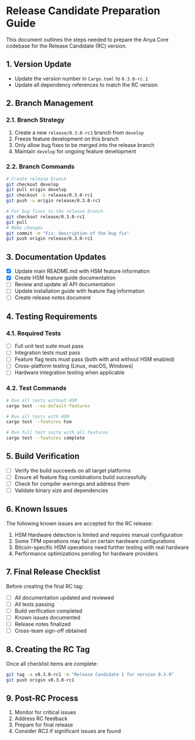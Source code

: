 # Release Candidate Preparation Guide

This document outlines the steps needed to prepare the Anya Core codebase for the Release Candidate (RC) version.

## 1. Version Update

- Update the version number in `Cargo.toml` to `0.3.0-rc.1`
- Update all dependency references to match the RC version

## 2. Branch Management

### 2.1. Branch Strategy

1. Create a new `release/0.3.0-rc1` branch from `develop`
2. Freeze feature development on this branch
3. Only allow bug fixes to be merged into the release branch
4. Maintain `develop` for ongoing feature development

### 2.2. Branch Commands

```bash
# Create release branch
git checkout develop
git pull origin develop
git checkout -b release/0.3.0-rc1
git push -u origin release/0.3.0-rc1

# For bug fixes to the release branch
git checkout release/0.3.0-rc1
git pull
# Make changes
git commit -m "Fix: description of the bug fix"
git push origin release/0.3.0-rc1
```

## 3. Documentation Updates

- [x] Update main README.md with HSM feature information
- [x] Create HSM feature guide documentation
- [ ] Review and update all API documentation
- [ ] Update installation guide with feature flag information
- [ ] Create release notes document

## 4. Testing Requirements

### 4.1. Required Tests

- [ ] Full unit test suite must pass
- [ ] Integration tests must pass
- [ ] Feature flag tests must pass (both with and without HSM enabled)
- [ ] Cross-platform testing (Linux, macOS, Windows)
- [ ] Hardware integration testing when applicable

### 4.2. Test Commands

```bash
# Run all tests without HSM
cargo test --no-default-features

# Run all tests with HSM
cargo test --features hsm

# Run full test suite with all features
cargo test --features complete
```

## 5. Build Verification

- [ ] Verify the build succeeds on all target platforms
- [ ] Ensure all feature flag combinations build successfully
- [ ] Check for compiler warnings and address them
- [ ] Validate binary size and dependencies

## 6. Known Issues

The following known issues are accepted for the RC release:

1. HSM Hardware detection is limited and requires manual configuration
2. Some TPM operations may fail on certain hardware configurations
3. Bitcoin-specific HSM operations need further testing with real hardware
4. Performance optimizations pending for hardware providers

## 7. Final Release Checklist

Before creating the final RC tag:

- [ ] All documentation updated and reviewed
- [ ] All tests passing
- [ ] Build verification completed
- [ ] Known issues documented
- [ ] Release notes finalized
- [ ] Cross-team sign-off obtained

## 8. Creating the RC Tag

Once all checklist items are complete:

```bash
git tag -a v0.3.0-rc1 -m "Release Candidate 1 for version 0.3.0"
git push origin v0.3.0-rc1
```

## 9. Post-RC Process

1. Monitor for critical issues
2. Address RC feedback
3. Prepare for final release
4. Consider RC2 if significant issues are found
